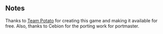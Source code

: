 ## Notes

Thanks to [Team Potato](https://gitlab.com/team-potato/pocket_tactics) for creating this game and making it available for free.  Also, thanks to Cebion for the porting work for portmaster.

